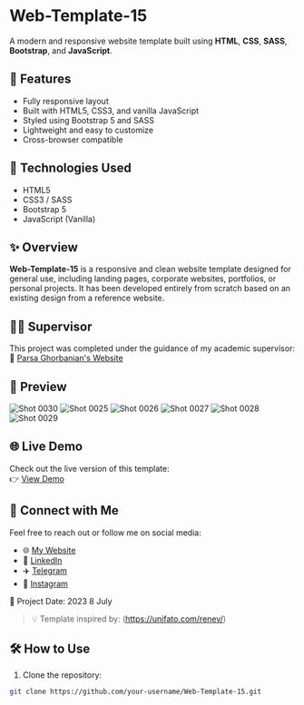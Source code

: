 
# Web-Template-15

A modern and responsive website template built using **HTML**, **CSS**, **SASS**, **Bootstrap**, and **JavaScript**.

## 📱 Features

- Fully responsive layout
- Built with HTML5, CSS3, and vanilla JavaScript
- Styled using Bootstrap 5 and SASS
- Lightweight and easy to customize
- Cross-browser compatible

## 🚀 Technologies Used

- HTML5
- CSS3 / SASS
- Bootstrap 5
- JavaScript (Vanilla)

## ✨ Overview

**Web-Template-15** is a responsive and clean website template designed for general use, including landing pages, corporate websites, portfolios, or personal projects. It has been developed entirely from scratch based on an existing design from a reference website.

## 👨‍🏫 Supervisor

This project was completed under the guidance of my academic supervisor:  
🔗 [Parsa Ghorbanian's Website](https://trainingsitedesign.ir/)

## 📸 Preview

![Shot 0030](https://github.com/mmehrab-pz/project-19/assets/99506317/3aca7c6f-97dc-4064-8a4b-fd16c65d4bbd)
![Shot 0025](https://github.com/mmehrab-pz/project-19/assets/99506317/eb5b4660-bacd-493a-9d3a-066017da704f)
![Shot 0026](https://github.com/mmehrab-pz/project-19/assets/99506317/fb0fe356-a9c4-4d85-bb7d-10392bdd0b48)
![Shot 0027](https://github.com/mmehrab-pz/project-19/assets/99506317/4008d8f6-07f2-4b07-b9eb-76734d357e79)
![Shot 0028](https://github.com/mmehrab-pz/project-19/assets/99506317/1e6b8e89-c9d0-4ddf-9a93-c5da2363e4ae)
![Shot 0029](https://github.com/mmehrab-pz/project-19/assets/99506317/891c769d-deb8-4612-87ed-6dbc0392c837)

## 🌐 Live Demo

Check out the live version of this template:  
👉 [View Demo](https://mmehrab-pz.github.io/Web-Template-15/)

## 🔗 Connect with Me

Feel free to reach out or follow me on social media:

- 🌐 [My Website](https://pourzakaria.com/)
- 💼 [LinkedIn](https://www.linkedin.com/in/mehrab-pourzakaria-1b2492237/)
- ✈️ [Telegram](https://t.me/mehrabPourzakaria)
- 📸 [Instagram](https://www.instagram.com/mehrab.poorzakaria_web/)

📅 Project Date: 2023 8 July

> 💡 Template inspired by: (https://unifato.com/renev/)

## 🛠️ How to Use

1. Clone the repository:

```bash
git clone https://github.com/your-username/Web-Template-15.git

